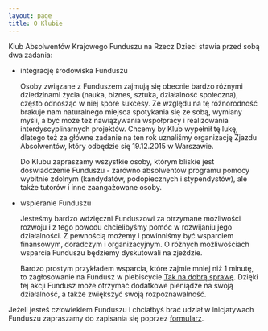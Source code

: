 ```yaml
---
layout: page
title: O Klubie 
---
```


Klub Absolwentów Krajowego Funduszu na Rzecz Dzieci stawia przed sobą dwa zadania:

*   integrację środowiska Funduszu

    Osoby związane z Funduszem zajmują się obecnie bardzo różnymi dziedzinami życia
    (nauka, biznes, sztuka, działalność społeczna), często odnosząc w niej spore sukcesy.
    Ze względu na tę różnorodność brakuje nam naturalnego miejsca spotykania się ze sobą,
    wymiany myśli, a być może też nawiązywania współpracy i realizowania interdyscyplinarnych projektów.
    Chcemy by Klub wypełnił tę lukę, dlatego też za główne zadanie na ten rok uznaliśmy
    organizację Zjazdu Absolwentów, który odbędzie się 19.12.2015 w Warszawie.
 
    Do Klubu zapraszamy wszystkie osoby, którym bliskie jest doświadczenie Funduszu - zarówno
    absolwentów programu pomocy wybitnie zdolnym (kandydatów, podopiecznych i stypendystów),
    ale także tutorów i inne zaangażowane osoby.

*   wspieranie Funduszu
  
    Jesteśmy bardzo wdzięczni Funduszowi za otrzymane możliwości rozwoju
    i z tego powodu chcielibyśmy pomóc w rozwijaniu jego działalności.
    Z pewnością możemy i powinniśmy być wsparciem finansowym, doradczym i organizacyjnym.
    O różnych możliwościach wsparcia Funduszu będziemy dyskutowali na zjeździe.
 
    Bardzo prostym przykładem wsparcia, które zajmie mniej niż 1 minutę,
    to zagłosowanie na Fundusz w plebiscycie
    [Tak na dobrą sprawę](http://taknadobrasprawe.pl/#krajowy-fundusz-na-rzecz-dzieci).
    Dzięki tej akcji Fundusz może otrzymać dodatkowe pieniądze na swoją działalność,
    a także zwiększyć swoją rozpoznawalność.

Jeżeli jesteś człowiekiem Funduszu i chciałbyś brać udział w inicjatywach Funduszu
zapraszamy do zapisania się poprzez [formularz](http://absolwenci-funduszu.org/zgloszenia). 
